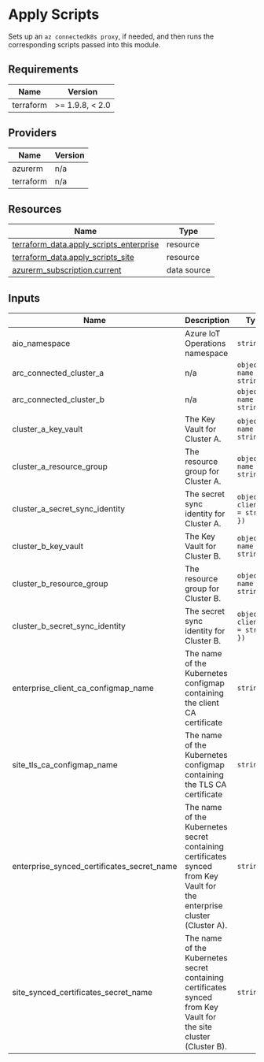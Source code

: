<!-- BEGIN_TF_DOCS -->
<!-- markdown-table-prettify-ignore-start -->
# Apply Scripts

Sets up an `az connectedk8s proxy`, if needed,  and then runs the corresponding
scripts passed into this module.

## Requirements

| Name | Version |
|------|---------|
| terraform | >= 1.9.8, < 2.0 |

## Providers

| Name | Version |
|------|---------|
| azurerm | n/a |
| terraform | n/a |

## Resources

| Name | Type |
|------|------|
| [terraform_data.apply_scripts_enterprise](https://registry.terraform.io/providers/hashicorp/terraform/latest/docs/resources/data) | resource |
| [terraform_data.apply_scripts_site](https://registry.terraform.io/providers/hashicorp/terraform/latest/docs/resources/data) | resource |
| [azurerm_subscription.current](https://registry.terraform.io/providers/hashicorp/azurerm/latest/docs/data-sources/subscription) | data source |

## Inputs

| Name | Description | Type | Default | Required |
|------|-------------|------|---------|:--------:|
| aio\_namespace | Azure IoT Operations namespace | `string` | n/a | yes |
| arc\_connected\_cluster\_a | n/a | ```object({ name = string })``` | n/a | yes |
| arc\_connected\_cluster\_b | n/a | ```object({ name = string })``` | n/a | yes |
| cluster\_a\_key\_vault | The Key Vault for Cluster A. | ```object({ name = string })``` | n/a | yes |
| cluster\_a\_resource\_group | The resource group for Cluster A. | ```object({ name = string })``` | n/a | yes |
| cluster\_a\_secret\_sync\_identity | The secret sync identity for Cluster A. | ```object({ client_id = string })``` | n/a | yes |
| cluster\_b\_key\_vault | The Key Vault for Cluster B. | ```object({ name = string })``` | n/a | yes |
| cluster\_b\_resource\_group | The resource group for Cluster B. | ```object({ name = string })``` | n/a | yes |
| cluster\_b\_secret\_sync\_identity | The secret sync identity for Cluster B. | ```object({ client_id = string })``` | n/a | yes |
| enterprise\_client\_ca\_configmap\_name | The name of the Kubernetes configmap containing the client CA certificate | `string` | n/a | yes |
| site\_tls\_ca\_configmap\_name | The name of the Kubernetes configmap containing the TLS CA certificate | `string` | n/a | yes |
| enterprise\_synced\_certificates\_secret\_name | The name of the Kubernetes secret containing certificates synced from Key Vault for the enterprise cluster (Cluster A). | `string` | `"certificates-sync-a"` | no |
| site\_synced\_certificates\_secret\_name | The name of the Kubernetes secret containing certificates synced from Key Vault for the site cluster (Cluster B). | `string` | `"certificates-sync-b"` | no |
<!-- markdown-table-prettify-ignore-end -->
<!-- END_TF_DOCS -->

